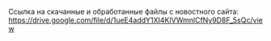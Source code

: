 Ссылка на скачанные и обработанные файлы с новостного сайта:
https://drive.google.com/file/d/1ueE4addY1XI4KIVWmnlCfNy9D8F_5sQc/view
